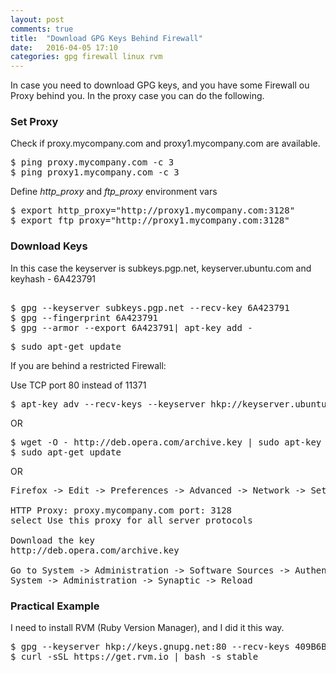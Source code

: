 ```yaml
---
layout: post
comments: true
title:  "Download GPG Keys Behind Firewall"
date:   2016-04-05 17:10
categories: gpg firewall linux rvm 
---
```


In case you need to download GPG keys, and you have some Firewall ou Proxy behind you.
In the proxy case you can do the following.

### Set Proxy

Check if proxy.mycompany.com and proxy1.mycompany.com are available.
<pre>
$ ping proxy.mycompany.com -c 3
$ ping proxy1.mycompany.com -c 3
</pre>

Define _http_proxy_ and _ftp_proxy_ environment vars
<pre>
$ export http_proxy="http://proxy1.mycompany.com:3128"
$ export ftp_proxy="http://proxy1.mycompany.com:3128"
</pre>

### Download Keys

In this case the keyserver is subkeys.pgp.net, keyserver.ubuntu.com and keyhash - 6A423791
<pre> 
$ gpg --keyserver subkeys.pgp.net --recv-key 6A423791
$ gpg --fingerprint 6A423791
$ gpg --armor --export 6A423791| apt-key add -
</pre>

<pre>
$ sudo apt-get update
</pre>

If you are behind a restricted Firewall:

Use TCP port 80 instead of 11371
<pre>
$ apt-key adv --recv-keys --keyserver hkp://keyserver.ubuntu.com:80 fingerprint
</pre>

OR

<pre>
$ wget -O - http://deb.opera.com/archive.key | sudo apt-key add -
$ sudo apt-get update
</pre>

OR

<pre>
Firefox -> Edit -> Preferences -> Advanced -> Network -> Settings -> manual proxy configuration

HTTP Proxy: proxy.mycompany.com port: 3128
select Use this proxy for all server protocols

Download the key
http://deb.opera.com/archive.key

Go to System -> Administration -> Software Sources -> Authentication -> Import Key File -> select archive.key
System -> Administration -> Synaptic -> Reload
</pre>

### Practical Example

I need to install RVM (Ruby Version Manager), and I did it this way.
<pre>
$ gpg --keyserver hkp://keys.gnupg.net:80 --recv-keys 409B6B1796C275462A1703113804BB82D39DC0E3
$ curl -sSL https://get.rvm.io | bash -s stable
<pre>
